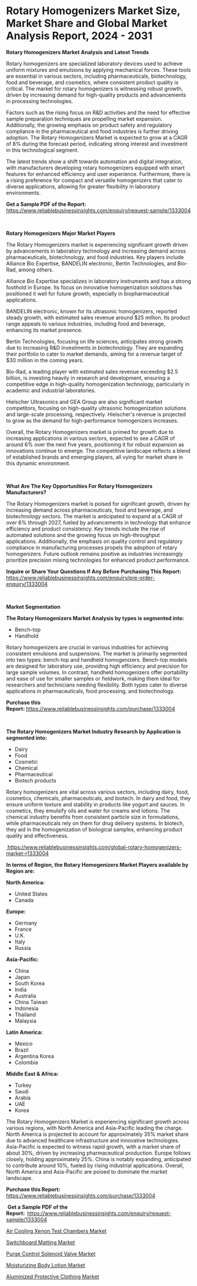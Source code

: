 <p><h1>Rotary Homogenizers Market Size, Market Share and Global Market Analysis Report, 2024 - 2031</h1></p><p><strong>Rotary Homogenizers Market Analysis and Latest Trends</strong></p>
<p><p>Rotary homogenizers are specialized laboratory devices used to achieve uniform mixtures and emulsions by applying mechanical forces. These tools are essential in various sectors, including pharmaceuticals, biotechnology, food and beverage, and cosmetics, where consistent product quality is critical. The market for rotary homogenizers is witnessing robust growth, driven by increasing demand for high-quality products and advancements in processing technologies.</p><p>Factors such as the rising focus on R&D activities and the need for effective sample preparation techniques are propelling market expansion. Additionally, the growing emphasis on product safety and regulatory compliance in the pharmaceutical and food industries is further driving adoption. The Rotary Homogenizers Market is expected to grow at a CAGR of 8% during the forecast period, indicating strong interest and investment in this technological segment. </p><p>The latest trends show a shift towards automation and digital integration, with manufacturers developing rotary homogenizers equipped with smart features for enhanced efficiency and user experience. Furthermore, there is a rising preference for compact and versatile homogenizers that cater to diverse applications, allowing for greater flexibility in laboratory environments.</p></p>
<p><strong>Get a Sample PDF of the Report:&nbsp;</strong> <a href="https://www.reliablebusinessinsights.com/enquiry/request-sample/1333004?utm_campaign=1119&utm_medium=2&utm_source=Github&utm_content=ia&utm_term=16122024&utm_id=rotary-homogenizers">https://www.reliablebusinessinsights.com/enquiry/request-sample/1333004</a></p>
<p>&nbsp;</p>
<p><strong>Rotary Homogenizers Major Market Players</strong></p>
<p><p>The Rotary Homogenizers market is experiencing significant growth driven by advancements in laboratory technology and increasing demand across pharmaceuticals, biotechnology, and food industries. Key players include Alliance Bio Expertise, BANDELIN electronic, Bertin Technologies, and Bio-Rad, among others.</p><p>Alliance Bio Expertise specializes in laboratory instruments and has a strong foothold in Europe. Its focus on innovative homogenization solutions has positioned it well for future growth, especially in biopharmaceutical applications.</p><p>BANDELIN electronic, known for its ultrasonic homogenizers, reported steady growth, with estimated sales revenue around $25 million. Its product range appeals to various industries, including food and beverage, enhancing its market presence.</p><p>Bertin Technologies, focusing on life sciences, anticipates strong growth due to increasing R&D investments in biotechnology. They are expanding their portfolio to cater to market demands, aiming for a revenue target of $30 million in the coming years.</p><p>Bio-Rad, a leading player with estimated sales revenue exceeding $2.5 billion, is investing heavily in research and development, ensuring a competitive edge in high-quality homogenization technology, particularly in academic and industrial laboratories.</p><p>Hielscher Ultrasonics and GEA Group are also significant market competitors, focusing on high-quality ultrasonic homogenization solutions and large-scale processing, respectively. Hielscher's revenue is projected to grow as the demand for high-performance homogenizers increases.</p><p>Overall, the Rotary Homogenizers market is primed for growth due to increasing applications in various sectors, expected to see a CAGR of around 6% over the next five years, positioning it for robust expansion as innovations continue to emerge. The competitive landscape reflects a blend of established brands and emerging players, all vying for market share in this dynamic environment.</p></p>
<p>&nbsp;</p>
<p><strong>What Are The Key Opportunities For Rotary Homogenizers Manufacturers?</strong></p>
<p><p>The Rotary Homogenizers market is poised for significant growth, driven by increasing demand across pharmaceuticals, food and beverage, and biotechnology sectors. The market is anticipated to expand at a CAGR of over 6% through 2027, fueled by advancements in technology that enhance efficiency and product consistency. Key trends include the rise of automated solutions and the growing focus on high-throughput applications. Additionally, the emphasis on quality control and regulatory compliance in manufacturing processes propels the adoption of rotary homogenizers. Future outlook remains positive as industries increasingly prioritize precision mixing technologies for enhanced product performance.</p></p>
<p><strong>Inquire or Share Your Questions If Any Before Purchasing This Report:</strong> <a href="https://www.reliablebusinessinsights.com/enquiry/pre-order-enquiry/1333004?utm_campaign=1119&utm_medium=2&utm_source=Github&utm_content=ia&utm_term=16122024&utm_id=rotary-homogenizers">https://www.reliablebusinessinsights.com/enquiry/pre-order-enquiry/1333004</a></p>
<p>&nbsp;</p>
<p><strong>Market Segmentation</strong></p>
<p><strong>The Rotary Homogenizers Market Analysis by types is segmented into:</strong></p>
<p><ul><li>Bench-top</li><li>Handhold</li></ul></p>
<p><p>Rotary homogenizers are crucial in various industries for achieving consistent emulsions and suspensions. The market is primarily segmented into two types: bench-top and handheld homogenizers. Bench-top models are designed for laboratory use, providing high efficiency and precision for large sample volumes. In contrast, handheld homogenizers offer portability and ease of use for smaller samples or fieldwork, making them ideal for researchers and technicians needing flexibility. Both types cater to diverse applications in pharmaceuticals, food processing, and biotechnology.</p></p>
<p><strong>Purchase this Report:&nbsp;</strong><a href="https://www.reliablebusinessinsights.com/purchase/1333004?utm_campaign=1119&utm_medium=2&utm_source=Github&utm_content=ia&utm_term=16122024&utm_id=rotary-homogenizers">https://www.reliablebusinessinsights.com/purchase/1333004</a></p>
<p>&nbsp;</p>
<p><strong>The Rotary Homogenizers Market Industry Research by Application is segmented into:</strong></p>
<p><ul><li>Dairy</li><li>Food</li><li>Cosmetic</li><li>Chemical</li><li>Pharmaceutical</li><li>Biotech products</li></ul></p>
<p><p>Rotary homogenizers are vital across various sectors, including dairy, food, cosmetics, chemicals, pharmaceuticals, and biotech. In dairy and food, they ensure uniform texture and stability in products like yogurt and sauces. In cosmetics, they emulsify oils and water for creams and lotions. The chemical industry benefits from consistent particle size in formulations, while pharmaceuticals rely on them for drug delivery systems. In biotech, they aid in the homogenization of biological samples, enhancing product quality and effectiveness.</p></p>
<p><a href="https://www.reliablebusinessinsights.com/global-rotary-homogenizers-market-r1333004?utm_campaign=1119&utm_medium=2&utm_source=Github&utm_content=ia&utm_term=16122024&utm_id=rotary-homogenizers">&nbsp;https://www.reliablebusinessinsights.com/global-rotary-homogenizers-market-r1333004</a></p>
<p><strong>In terms of Region, the Rotary Homogenizers Market Players available by Region are:</strong></p>
<p>
    <p> <strong> North America: </strong>
        <ul>
            <li>United States</li>
            <li>Canada</li>
        </ul>
        </p> 
    <p> <strong> Europe: </strong>
        <ul>
            <li>Germany</li>
            <li>France</li>
            <li>U.K.</li>
            <li>Italy</li>
            <li>Russia</li>
        </ul>
        </p> 
    <p> <strong> Asia-Pacific: </strong>
        <ul>
            <li>China</li>
            <li>Japan</li>
            <li>South Korea</li>
            <li>India</li>
            <li>Australia</li>
            <li>China Taiwan</li>
            <li>Indonesia</li>
            <li>Thailand</li>
            <li>Malaysia</li>
        </ul>
        </p> 
    <p> <strong> Latin America: </strong>
        <ul>
            <li>Mexico</li>
            <li>Brazil</li>
            <li>Argentina Korea</li>
            <li>Colombia</li>
        </ul>
        </p> 
    <p> <strong> Middle East & Africa: </strong>
        <ul>
            <li>Turkey</li>
            <li>Saudi</li>
            <li>Arabia</li>
            <li>UAE</li>
            <li>Korea</li>
        </ul>
    </p>
    </p>
<p><p>The Rotary Homogenizers Market is experiencing significant growth across various regions, with North America and Asia-Pacific leading the charge. North America is projected to account for approximately 35% market share due to advanced healthcare infrastructure and innovative technologies. Asia-Pacific is expected to witness rapid growth, with a market share of about 30%, driven by increasing pharmaceutical production. Europe follows closely, holding approximately 25%. China is notably expanding, anticipated to contribute around 10%, fueled by rising industrial applications. Overall, North America and Asia-Pacific are poised to dominate the market landscape.</p></p>
<p><strong>Purchase this Report: </strong><a href="https://www.reliablebusinessinsights.com/purchase/1333004?utm_campaign=1119&utm_medium=2&utm_source=Github&utm_content=ia&utm_term=16122024&utm_id=rotary-homogenizers">https://www.reliablebusinessinsights.com/purchase/1333004</a></p>
<p>&nbsp;<strong>Get a Sample PDF of the Report:&nbsp;&nbsp;</strong><a href="https://www.reliablebusinessinsights.com/enquiry/request-sample/1333004?utm_campaign=1119&utm_medium=2&utm_source=Github&utm_content=ia&utm_term=16122024&utm_id=rotary-homogenizers">https://www.reliablebusinessinsights.com/enquiry/request-sample/1333004</a></p>
<p><strong></strong></p>
<p><p><a href="https://github.com/gerdabatiskzv9/Market-Research-Report-List-1/blob/main/air-cooling-xenon-test-chambers-market.md?utm_campaign=1119&utm_medium=2&utm_source=Github&utm_content=ia&utm_term=16122024&utm_id=rotary-homogenizers">Air Cooling Xenon Test Chambers Market</a></p><p><a href="https://www.linkedin.com/pulse/analyzing-switchboard-matting-market-dynamics-growth-drivers-xhuvc?utm_campaign=1119&utm_medium=2&utm_source=Github&utm_content=ia&utm_term=16122024&utm_id=rotary-homogenizers">Switchboard Matting Market</a></p><p><a href="https://www.linkedin.com/pulse/f-my-mkt-intel-xkfif?utm_campaign=1119&utm_medium=2&utm_source=Github&utm_content=ia&utm_term=16122024&utm_id=rotary-homogenizers">Purge Control Solenoid Valve Market</a></p><p><a href="https://www.linkedin.com/pulse/research-examination-onthe-moisturizing-body-lotion-marketsize-hjkze?utm_campaign=1119&utm_medium=2&utm_source=Github&utm_content=ia&utm_term=16122024&utm_id=rotary-homogenizers">Moisturizing Body Lotion Market</a></p><p><a href="https://www.linkedin.com/pulse/aluminized-protective-clothing-market-analysis-report-2024-2031-rwtoe?utm_campaign=1119&utm_medium=2&utm_source=Github&utm_content=ia&utm_term=16122024&utm_id=rotary-homogenizers">Aluminized Protective Clothing Market</a></p></p>